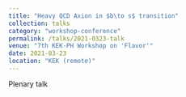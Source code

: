 ```yaml
---
title: "Heavy QCD Axion in $b\to s$ transition"
collection: talks
category: "workshop-conference"
permalink: /talks/2021-0323-talk
venue: "7th KEK-PH Workshop on 'Flavor'"
date: 2021-03-23
location: "KEK (remote)"
---
```

Plenary talk


